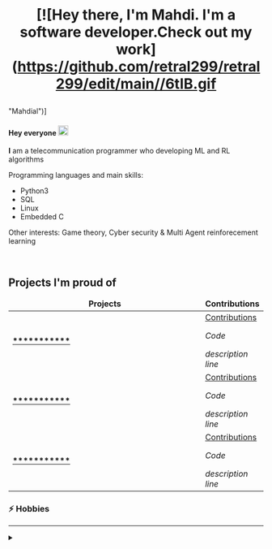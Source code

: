 

# <p align='center'>[![Hey there, I'm Mahdi. I'm a software developer.Check out my work](https://github.com/retral299/retral299/edit/main//6tIB.gif
"Mahdial")]<p>



<!-- Greeting -->

#### Hey everyone <img src="" width="20px">

<!-- About -->
<strong>I</strong> am a telecommunication programmer who developing ML and RL algorithms
            
Programming languages and main skills: 
            
 - Python3
 - SQL
 - Linux
 - Embedded C
         

Other interests: Game theory, Cyber security & Multi Agent reinforecement learning

<br />
<h2 id="contributions">Projects I'm proud of</h2>

<table>
    <thead align="center">
      <tr border="none">
        <td><b>Projects</b></td>
        <td><b>Contributions</b></td>
      </tr>
    </thead>
    <tbody>
       <tr>
        <td width="400"><a href=""><b>***********</b></a></td> <!--projlink-->
        <td>
            <a href="">Contributions</a> <!--contjlink-->
            <p><i>Code</i></p>
            <i>description line</i>
        </td>
      </tr>
      <tr>
        <td width="400"><a href=""><b>***********</b></a></td> <!--projlink-->
        <td>
            <a href="">Contributions</a> <!--contjlink-->
            <p><i>Code</i></p>
            <i>description line</i>
        </td>
      </tr>
      <tr>
        <td width="400"><a href=""><b>***********</b></a></td> <!--projlink-->
        <td>
            <a href="">Contributions</a>  <!--contjlink-->
            <p><i>Code</i></p>
            <i>description line</i>
        </td>
      </tr>
    </tbody>
</table>


### ⚡ Hobbies

  ---
  <details>
 <summary></summary>
 <br />
 </details> 


